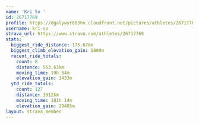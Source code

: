```yaml
---
name: 'Kri So '
id: 26717769
profile: https://dgalywyr863hv.cloudfront.net/pictures/athletes/26717769/7761026/14/large.jpg
username: kri-so
strava_url: https://www.strava.com/athletes/26717769
stats:
  biggest_ride_distance: 175.67km
  biggest_climb_elevation_gain: 1809m
  recent_ride_totals:
    count: 8
    distance: 563.63km
    moving_time: 19h 54m
    elevation_gain: 3433m
  ytd_ride_totals:
    count: 127
    distance: 3912km
    moving_time: 181h 14m
    elevation_gain: 29485m
layout: strava_member
--- 
```

